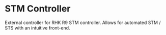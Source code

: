# STM Controller
External controller for RHK R9 STM controller. Allows for automated STM / STS with an intuitive front-end.
